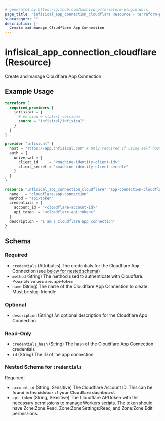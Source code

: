 ```yaml
---
# generated by https://github.com/hashicorp/terraform-plugin-docs
page_title: "infisical_app_connection_cloudflare Resource - terraform-provider-infisical"
subcategory: ""
description: |-
  Create and manage Cloudflare App Connection
---
```


# infisical_app_connection_cloudflare (Resource)

Create and manage Cloudflare App Connection

## Example Usage

```terraform
terraform {
  required_providers {
    infisical = {
      # version = <latest version>
      source = "infisical/infisical"
    }
  }
}

provider "infisical" {
  host = "https://app.infisical.com" # Only required if using self hosted instance of Infisical, default is https://app.infisical.com
  auth = {
    universal = {
      client_id     = "<machine-identity-client-id>"
      client_secret = "<machine-identity-client-secret>"
    }
  }
}

resource "infisical_app_connection_cloudflare" "app-connection-cloudflare" {
  name   = "cloudflare-app-connection"
  method = "api-token"
  credentials = {
    account_id = "<cloudflare-account-id>"
    api_token  = "<cloudflare-api-token>"
  }
  description = "I am a Cloudflare app connection"
}
```

<!-- schema generated by tfplugindocs -->
## Schema

### Required

- `credentials` (Attributes) The credentials for the Cloudflare App Connection (see [below for nested schema](#nestedatt--credentials))
- `method` (String) The method used to authenticate with Cloudflare. Possible values are: api-token
- `name` (String) The name of the Cloudflare App Connection to create. Must be slug-friendly

### Optional

- `description` (String) An optional description for the Cloudflare App Connection.

### Read-Only

- `credentials_hash` (String) The hash of the Cloudflare App Connection credentials
- `id` (String) The ID of the app connection

<a id="nestedatt--credentials"></a>
### Nested Schema for `credentials`

Required:

- `account_id` (String, Sensitive) The Cloudflare Account ID. This can be found in the sidebar of your Cloudflare dashboard.
- `api_token` (String, Sensitive) The Cloudflare API token with the necessary permissions to manage Workers scripts. The token should have Zone:Zone:Read, Zone:Zone Settings:Read, and Zone:Zone:Edit permissions.
